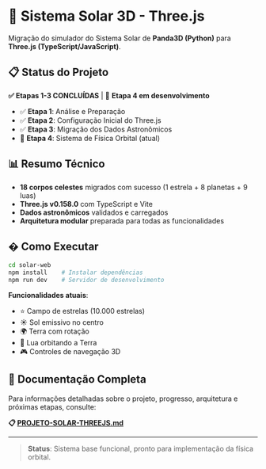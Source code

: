 # 🌌 Sistema Solar 3D - Three.js

Migração do simulador do Sistema Solar de **Panda3D (Python)** para **Three.js (TypeScript/JavaScript)**.

## 📋 Status do Projeto

**✅ Etapas 1-3 CONCLUÍDAS** | 🔄 **Etapa 4 em desenvolvimento**

- ✅ **Etapa 1**: Análise e Preparação  
- ✅ **Etapa 2**: Configuração Inicial do Three.js
- ✅ **Etapa 3**: Migração dos Dados Astronômicos
- 🔄 **Etapa 4**: Sistema de Física Orbital (atual)

## 📊 Resumo Técnico

- **18 corpos celestes** migrados com sucesso (1 estrela + 8 planetas + 9 luas)
- **Three.js v0.158.0** com TypeScript e Vite
- **Dados astronômicos** validados e carregados
- **Arquitetura modular** preparada para todas as funcionalidades

## � Como Executar

```bash
cd solar-web
npm install    # Instalar dependências
npm run dev    # Servidor de desenvolvimento
```

**Funcionalidades atuais**:
- ⭐ Campo de estrelas (10.000 estrelas)
- ☀️ Sol emissivo no centro
- 🌍 Terra com rotação
- 🌙 Lua orbitando a Terra
- 🎮 Controles de navegação 3D

## 📖 Documentação Completa

Para informações detalhadas sobre o projeto, progresso, arquitetura e próximas etapas, consulte:

**📋 [PROJETO-SOLAR-THREEJS.md](./PROJETO-SOLAR-THREEJS.md)**

---

> **Status**: Sistema base funcional, pronto para implementação da física orbital.
